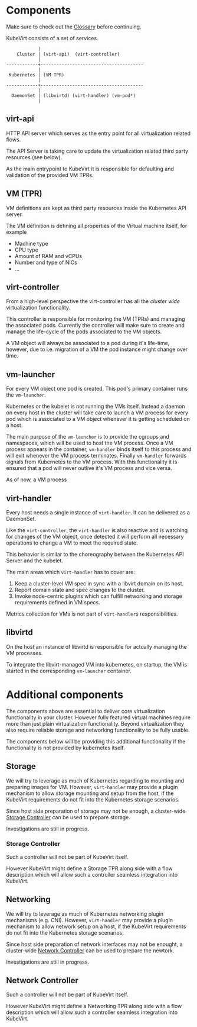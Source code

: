 # Components

Make sure to check out the [Glossary](glossary.md) before continuing.

KubeVirt consists of a set of services.

                |
        Cluster | (virt-api)  (virt-controller)
                |
    ------------+---------------------------------------
                |
     Kubernetes | (VM TPR)
                |
    ------------+---------------------------------------
                |
      DaemonSet | (libvirtd) (virt-handler) (vm-pod*)
                |

## virt-api

HTTP API server which serves as the entry point for all virtualization related
flows.

The API Server is taking care to update the virtualization related third party
resources (see below).

As the main entrypoint to KubeVirt it is responsible for defaulting and validation of the provided VM TPRs.

## VM (TPR)

VM definitions are kept as third party resources inside the Kubernetes API
server.

The VM definition is defining all properties of the Virtual machine itself,
for example

* Machine type
* CPU type
* Amount of RAM and vCPUs
* Number and type of NICs
* …

## virt-controller

From a high-level perspective the virt-controller has all the _cluster wide_
virtualization functionality.

This controller is responsible for monitoring the VM (TPRs) and managing the
associated pods. Currently the controller will make sure to create and manage
the life-cycle of the pods associated to the VM objects.

A VM object will always be associated to a pod during it's life-time, however,
due to i.e. migration of a VM the pod instance might change over time.

## vm-launcher

For every VM object one pod is created. This pod's primary container runs the
`vm-launcher`.

Kubernetes or the kubelet is not running the VMs itself. Instead a daemon on
every host in the cluster will take care to launch a VM process for every
pod which is associated to a VM object whenever it is getting scheduled on a host.

The main purpose of the `vm-launcher` is to provide the cgroups and namespaces,
which will be used to host the VM process.
Once a VM process appears in the container, `vm-handler` binds itself to this process and will exit whenever the VM process terminates.
Finally `vm-handler` forwards signals from Kubernetes to the VM process.
With this functionality it is ensured that a pod will never outlive it's VM
process and vice versa.

As of now, a VM process

## virt-handler

Every host needs a single instance of `virt-handler`. It can be delivered as a DaemonSet.

Like the `virt-controller`, the `virt-handler` is also reactive and is watching for
changes of the VM object, once detected it will perform all necessary
operations to change a VM to meet the required state.

This behavior is similar to the choreography between the Kubernetes API Server
and the kubelet.

The main areas which `virt-handler` has to cover are:

1. Keep a cluster-level VM spec in sync with a libvirt domain on its host.
2. Report domain state and spec changes to the cluster.
3. Invoke node-centric plugins which can fulfill networking and storage requirements defined in VM specs.

Metrics collection for VMs is not part of `virt-handler`s responsibilities.

## libvirtd

On the host an instance of libvirtd is responsible for actually managing the
VM processes.

To integrate the libvirt-managed VM into kubernetes, on startup, the VM is started in the corresponding `vm-launcher` container.

# Additional components

The components above are essential to deliver core virtualization
functionality in your cluster. However fully featured virtual machines require
more than just plain virtualization functionality. Beyond virtualization they
also require reliable storage and networking functionality to be fully usable.

The components below will be providing this additional functionality if the
functionality is not provided by kubernetes itself.

## Storage

We will try to leverage as much of Kubernetes regarding to mounting and preparing images for VM.
However, `virt-handler` may provide a plugin mechanism to allow storage mounting and setup from the host, if the KubeVirt requirements do not fit into the Kubernetes storage scenarios.

Since host side preparation of storage may not be enough, a cluster-wide [Storage Controller](###storage-controller) can be used to prepare storage.

Investigations are still in progress.

###  Storage Controller

Such a controller will not be part of KubeVirt itself. 

However KubeVirt might define a Storage TPR along side with a flow description which will allow such a controller seamless integration into KubeVirt.

## Networking 

We will try to leverage as much of Kubernetes networking plugin mechanisms (e.g. CNI).
However, `virt-handler` may provide a plugin mechanism to allow network setup on a host, if the KubeVirt requirements do not fit into the Kubernetes storage scenarios.

Since host side preparation of network interfaces may not be enought, a cluster-wide [Network Controller](###network-controller) can be used to prepare the newtork.

Investigations are still in progress.

## Network Controller

Such a controller will not be part of KubeVirt itself. 

However KubeVirt might define a Networking TPR along side with a flow description which will allow such a controller seamless integration into KubeVirt.
